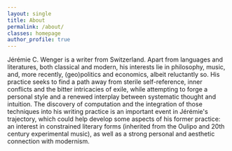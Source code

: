 ```yaml
---
layout: single
title: About
permalink: /about/
classes: homepage
author_profile: true
---
```


Jérémie C. Wenger is a writer from Switzerland. Apart from languages and literatures, both classical and modern, his interests lie in philosophy, music, and, more recently, (geo)politics and economics, albeit reluctantly so. His practice seeks to find a path away from sterile self-reference, inner conflicts and the bitter intricacies of exile, while attempting to forge a personal style and a renewed interplay between systematic thought and intuition. The discovery of computation and the integration of those techniques into his writing practice is an important event in Jérémie's trajectory, which could help develop some aspects of his former practice: an interest in constrained literary forms (inherited from the Oulipo and 20th century experimental music), as well as a strong personal and aesthetic connection with modernism.
